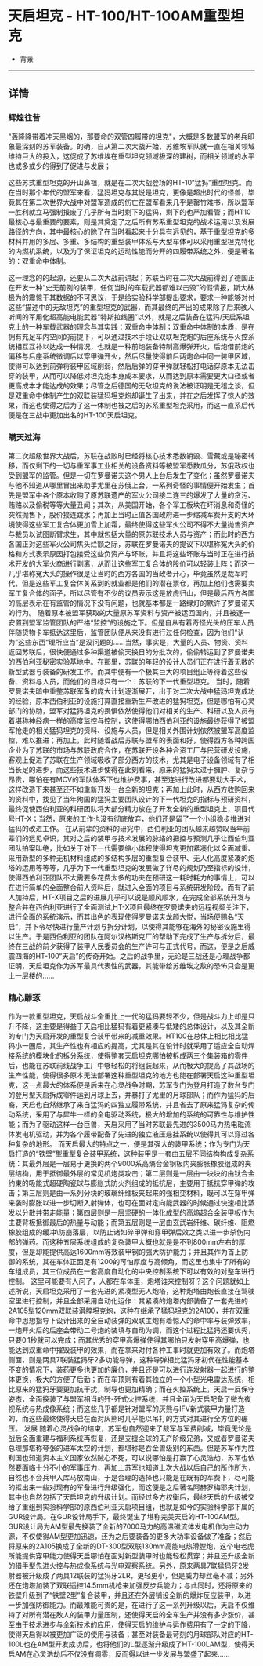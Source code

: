 # 天启坦克 - HT-100/HT-100AM重型坦克
* 背景
***
## 详情
### 辉煌往昔
"轰隆隆带着冲天黑烟的，那要命的双管四履带的坦克"，大概是多数盟军的老兵印象最深刻的苏军装备。的确，自从第二次大战开始，苏维埃军队就一直在相关领域维持巨大的投入，这促成了苏维埃在重型坦克领域极深的建树，而相关领域的水平也或多或少的得到了促进与发展；  


这些苏式重型坦克的开山鼻祖，就是在二次大战登场的HT-10“猛犸”重型坦克。而在当时那个年代的盟军来看，猛犸坦克与其说是坦克，更像是超出时代的怪兽，毕竟其在第二次世界大战中对盟军造成的伤亡在盟军看来几乎是罄竹难书，所以盟军一胜利就立马强制报废了几乎所有当时剩下的猛犸，剩下的也严加看管；而HT10最核心与最重要的要素，则是其奠定了之后所有苏系重型坦克的战术运用以及发展路径的方向，其中最核心的除了在当时看起来十分具有远见的，基于重型坦克的多材料并用的多层、多重、多结构的重型装甲体系与大型车体可以采用重型坦克特化的内燃机系统，以及为了保证坦克的运动性能而分开的四履带系统之外，便是著名的：双重命中体制。  


这一理念的的起源，还要从二次大战前讲起；苏联当时在二次大战前得到了德国正在开发一种“史无前例的装甲，任何当时的车载武器都难以击毁”的假情报，斯大林极为的震惊于其数据的不可思议，于是给实验科学部提出要求，要求一种能够对付这些“描述中的无敌坦克”的重型坦克的武器，而其最终的产出的成果除了后来骇人听闻的军用化超高能电能武器“特斯拉线圈”以外，就是之后装备在猛犸/天启系坦克上的一种车载武器的理念与其实践：双重命中体制；双重命中体制的本质，是在拥有充足车内空间的前提下，可以通过技术手段让双联坦克炮的后座系统与火控系统相互互补以达成一种情况，也就是一种前炮装备特制高爆弹开火，后炮借前炮的偏移与后座系统微调后以穿甲弹开火，然后尽量使得前后两炮命中同一装甲区域，使得可以达到前弹将装甲区域削弱，然后后弹的穿甲弹就轻松打电话穿原本无法击穿的装甲，从而可以降低对坦克炮本身成本要求，从而达到原本需要更大口径或者更高成本才能达成的效果；尽管之后德国的无敌坦克的说法被证明是无稽之谈，但是双重命中体制产生的双联装猛犸坦克炮却诞生了出来，并在之后发挥了惊人的效果，而这也使得之后为了这一体制也被之后的苏系重型坦克采用，而这一直系后代便是在三战中更加出名的HT-100天启坦克。  


### 瞒天过海
第二次超级世界大战后，苏联在战败时已经将核心技术悉数销毁、雪藏或是秘密转移，而仅剩下的一切与重军事工业相关的设备资料等被盟军悉数瓜分，苏俄政权也受到盟军的监管。但是一切在罗曼诺夫这个男人上台后发生了变化；虽然罗曼诺夫与他不知道从哪里冒出来助手尤里在苏俄上台，一系列奇怪的事情便开始发生；首先是盟军中各个原本收购了原苏联遗产的军火公司接二连三的爆发了大量的贪污、贿赂以及偷税等等大量丑闻；其次，从美国开始，各个军工板块在坏消息和奇怪的突然抛售下，股价接连跳水；再加上当时正值各国政府进一步缩减军费开支的大环境使得这些军工复合体更加雪上加霜，最终使得这些军火公司不得不大量抛售资产与裁员以试图断臂求生，其中就包括大量的原苏联技术人员与资产；而此时的西方各国正对这些军火公司焦头烂额之际，苏联在罗曼诺夫的提议下以堪称冤大头的价格和方式表示原因打包接受这些负资产与坏账，并且将这些坏账与当时正在进行技术开发的大军火商进行剥离，从而让这些军工复合体的股价可以轻装上阵；而这一几乎堪称冤大头的操作很是让当时的西方各国的当政者开心，毕竟虽然是裁军时代，但是这些军工复合体关系到的就业都是他们的潜在票仓，再加上他们也需要卖军工复合体的面子，所以尽管有不少的议员表示这是放虎归山，但是最后西方各国的高层表示在有监管的情况下没有问题，也就基本都是一路绿灯的默许了罗曼诺夫的行为。
随着原本被盟军获取的大量原苏军资料与资产被运回国内，并且被逐一安置到盟军监管团队的严格“监控”的设施之下。但是自从有着奇怪光头的压车人员伴随货物卡车抵达这里后，监管团队便从来没有进行过任何检查，因为他们“认为”这些东西“理所应当”是没问题的……当然，事实是，大量的人员、物资、资料返回苏联后，很快便通过多种渠道被偷天换日的分批次的，偷偷转运到了罗曼诺夫的西伯利亚秘密实验基地中。在那里，苏联的年轻的设计人员们正在进行着无数的新型武器与装备的研发工作。而其中便有一个极其巨大的项目组正等待着这些设备、资料与人员，而他们的目标只有一个：苏联的下一代重型坦克。
当时，随着罗曼诺夫暗中重整苏联军备的庞大计划逐渐展开，出于对二次大战中猛犸坦克成功的经验，原本西伯利亚的设施打算直接重新生产改进的猛犸坦克，但是哪怕有心灵部门的协助，盟军对猛犸坦克的畏惧依然使得他们对相关的生产、科研以及人员有着堪称神经病一样的高度监控与控制，这使得哪怕西伯利亚的设施最终获得了被盟军抢走的相关猛犸坦克的资料、设施与人员，但是相关外围计划依然被盟军高度监控，难以推进；再加上，此时随着战后苏联与盟军的表面和好，使得西方各种跨国企业为了苏联的市场与苏联政府合作，在苏联开设各种合资工厂与民营研发设施，客观上促进了苏联在生产领域吸收了部分西方的技术，尤其是电子设备领域有了相当长足的进步，而这些技术进步使得在此刻看来，原来的猛犸太过于臃肿、复杂与昂贵，哪怕在有MCV的军队体系下也维护费事，甚至连进行改进都要动大手术，这样改造下来甚至还不如重新开发一台全新的坦克；再加上此时，从西方收购回来的资料中，找见了当年殉国的猛犸主要团队设计的下一代坦克的指标与预研资料，最终促使西伯利亚的科研团队将大部分精力放在了开发全新的重型坦克上，项目代号HT-X；当然，原来的工作也没有彻底放弃，他们还是留了一个小组稳步推进对猛犸的改进工作。
在从前辈的资料的研究中，西伯利亚的团队越来越赞叹当年前辈们的远见卓识，其对之后的装甲与技术发展的脉络的把控与预测几乎让西伯利亚团队拍案叫绝，比如关于对下一代需要缩小体积使得坦克更加紧凑化以全面减重、采用新型的多种无机材料组成的多结构多层的重型复合装甲、无人化高度紧凑的炮塔的运用等等等，几乎为下一代重型坦克的发展做了详尽的规划乃至指标的设计，使得西伯利亚团队不太需要多花费太多的功夫在预研这一耗时耗力的事情上，可以在进行简单的全面整合前人资料后，就进入全面的项目与系统研发阶段。而有了前人加持后，HT-X项目之后的进展几乎可以说是顺风顺水，在完成全部系统开发与整合并在西伯利亚进行了全面测试,HT-X项目最终在罗曼诺夫的远程视频关注下，进行全面的系统演示，而其出色的表现使得罗曼诺夫龙颜大悦，当场便赐名“天启”，并下令尽快进行量产计划与拆分计划，以使得其能够在海外的秘密设施里得以生产。于是西伯利亚的团队在阿尔汉格斯克厂的帮助下完成了生产与拆分后，最终在三战的前夕获得了装甲人民委员会的生产许可与正式代号，而这，便是之后威震四海的HT-100“天启”的传奇开始。之后的战争里，无论是三战还是心理战争都证明，天启坦克作为苏军最具代表性的武器，其能带给苏维埃之敌的恐怖只会是更上一层楼的……
### 精心雕琢
作为一款重型坦克，天启战斗全重比上一代的猛犸要轻不少，但是战斗力上却是只升不降，这主要是得益于天启相比猛犸有着更紧凑与低矮的总体设计，以及其全新的专门为天启开发的重型复合装甲带来的减重效果。HT100在总体上相比相比猛犸小一圈后，其生产性也有相应的提高，尤其是其在设计时就采用了适应全自动焊接系统的模块化的拆分系统，使得整套天启坦克哪怕被拆成两三个集装箱的零件后，也能在苏联前线战争工厂中够轻松的将组装起来，从而极大的提高了其战场的生产性能，使得很多原本无法部署这种重型坦克的地方也能在部署天启这种重型坦克，这一点最大的体系便是后来在心灵战争时期，苏军专门为登月打造了数台专门的登月型天启拆成零件运到月球上去，并暴打了尤里的月球部队；而作为猛犸的后裔，天启也自然继承了来自猛犸的四独立履带系统，并且省去了原来猛犸复杂的传动系统，采用了与犀牛一样的全电驱动系统，极大的增加的系统的可靠性与维护性能；而为了驱动这样一台巨兽，天启采用了当时苏联最先进的3500马力热电磁流体发电机驱动，并为各个履带配备了先进的独立液压悬挂系统以使得其可以穿过各种复杂的地形。
而天启最大的特点之一，便是其强大的装甲系统；作为专门为天启打造的“铁壁”型重型复合装甲系统，这种装甲是一套由五层不同结构构成复杂系统：其最外层是一层易于更换的两个9000系高熵合金钢板内夹膨胀橡胶组成的夹层结构，用于抵御最外层的常见机炮类攻击；第二层则是一层由一块块的由钛合金约束的吸能式超硬陶瓷球与膨胀式防火剂组成的抵抗层，主要用于抵抗穿甲弹的攻击；第三层则是由一系列分块的玻璃纤维板夹起来的强相变材料，既可以在穿甲弹来袭时膨胀以进一步切断入射弹体，也可在面对定向能武器的时候通过快速相比蒸发以分散并带走能量；第四层则是一层坚硬的一体化成型的高熵超合金装甲板作为主要背板抵御最后的热量与动能；而第五层则是一层由玄武岩纤维、碳纤维、阻燃橡胶组成的缓冲\防崩落层，以防止诸如碎甲弹和穿甲弹后效之类以进一步杀伤内部的弹药。而这种五层系统组成的复杂装甲大概也就是是不到800mm左右的厚度，但是却能提供高达1600mm等效装甲钢的强大防护能力；并且其作为首上防御的系统，其在车体正面足有1200的可怕厚度与高倾角，而这里也集中了所有的车组成员，其三位成员在一套高度自动化的中央控制系统下可以有效的对整车进行控制。
这里可能要有人问了，人都在车体里，炮塔谁来控制呀？这个问题就如上述所说，天启坦克采用了一套先进的紧凑型无人炮塔，这种炮塔由炮长直接在驾驶室里进行控制，并且全部采用自动化运作：其紧凑的炮塔内部装备了一套先进的2A105型120mm双联装滑膛坦克炮，这种在继承了猛犸坦克的2A100，并在双重命中思想指导下设计出来的全自动装弹的双联主炮有着惊人的命中率与装弹效率，一炮开火后的后座会带动二号炮的装填与自动为调，而这个过程比猛犸还要优秀，只要0.1秒就可以完成；而其优秀的穿甲高爆弹使得其哪怕只发射穿甲高爆弹，也能达到双重命中摧毁装甲的效果，而在拿来对付各种工事时就更加有效了。而炮塔侧面，则是两具7联装猛犸牙2多功能导弹，这种导弹相比猛犸牙初代在性能基本不变的情况下，装药更多也更加的廉价，并且还是可以进行连发射器一起进行的整体更换，极大的方便了后勤；而在车顶则有着其独立的一个小型光电雷达系统，相比原来的猛犸牙要更加抗干扰，制导也更加精确；而在火控系统上，天启一反保守姿态，全面换装了与盟军相当的歼-歼式火控系统，并且全面为天启配备了微光夜视系统与热成像系统；而这些几乎都是针对盟军的灰熊与IFV新式装甲力量打造的，而这些最终使得天启在面对灰熊时几乎能以吊打的方式对其进行全方位的碾压。
发展
随着心灵战争的结束，苏军也自然迎来了裁军与军费削减，毕竟无论是战后全面重建与福利系统再恢复，还是支援全球的无产阶级兄弟，又或者罗曼诺夫总理那堪称夸张的进军太空的计划，都堪称是吞金兽级别的东西。但是苏军作为胜利国也知道资本主义国家依然贼心不死，可以说哪怕是打赢了心灵浩劫，苏军也依然要面临十分不小的军事压力，再加上苏军也知道上次大战以后自己的所作所为，自然也不会兵甲入库马放南山，于是合理的选择也只能是在既有的军费下，尽可能的抠出来一些对现有的军备进行升级强化，而这便是之后著名阿赫罗梅耶夫计划，其中也自然包括了天启坦克的升级计划。而经过多方权衡后，最终天启的升级被交给了重组到实验科学部的原西伯利亚天启项目组，也就是如今的实验科学部下属的GUR设计局。在GUR设计局手下，最终诞生了堪称完美天启的HT-100AM型。
GUR设计局为AM型最先换装了全新的7000马力的高温磁流体发电机作为主动力源，不仅使得AM型更加迅速，还为之后要装备的更多大功率设备做了准备；然后将原来的2A105换成了全新的DT-300型双联130mm高能电热滑膛炮，这个电老虎所能提供穿甲能力使得天启哪怕在面对新型装甲时也能轻松贯穿；并且还升级全新的猎手型先进火控与热成像系统与光电观察系统。另外，原来两具7联猛犸牙2发射器被升级成了两具12联装的猛犸牙2LR，更轻更小，但是威力却丝毫不减；另外还在炮塔加装了双联遥控14.5mm机枪来加强反步兵能力；与此同时，还将原来的铁壁升级到了“铁壁2型”复合装甲，并且还在外层铺设全新的爆炸反应装甲，以进一步加强防御能力。而最难能可贵的是，在进行了这一系列升级以后，天启不仅维持了对所有潜在敌人的装甲力量压制，还使得天启的全车生产并没有多少涨价，甚至由于技术进步与全新技术的应用，使得天启的维护与运作费用有了一定的下降，使得天启得以被更加广泛的使用与装备；甚至对装备最苛刻的月球部队对应的HT-100L也在AM型开发成功后，也将他们的L型逐渐升级成了HT-100LAM型，使得天启AM在心灵浩劫后不仅没有凋零，反而得以进一步发展与繁盛了起来……
